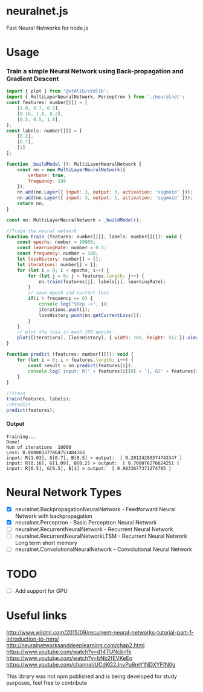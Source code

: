 # neuralnet.js
Fast Neural Networks for node.js

# Usage
### Train a simple Neural Network using Back-propagation and Gradient Descent
```js
import { plot } from '@stdlib/stdlib';
import { MultiLayerNeuralNetwork, Perceptron } from './neuralnet';
const features: number[][] = [
    [1.0, 0.7, 0.5],
    [0.16, 1.0, 0.2],
    [0.5, 0.5, 1.0],
];
const labels: number[][] = [
    [0.2],
    [0.7],
    [1]
];

function _buildModel (): MultiLayerNeuralNetwork {
    const nn = new MultiLayerNeuralNetwork({
        verbose: true,
        frequency: 100
    });
    nn.add(nn.Layer({ input: 3, output: 3, activation: 'sigmoid' }));
    nn.add(nn.Layer({ input: 3, output: 1, activation: 'sigmoid' }));
    return nn;
}

const nn: MultiLayerNeuralNetwork = _buildModel();

//Train the neural network
function train (features: number[][], labels: number[][]): void {
    const epochs: number = 10000;
    const learningRate: number = 0.3;
    const frequency: number = 100;
    let lossHistory: number[] = [];
    let iterations: number[] = [];
    for (let i = 0; i < epochs; i++) {
        for (let j = 0; j < features.length; j++) {
            nn.train(features[j], labels[j], learningRate);
        }
        // save epoch and current loss
        if(i % frequency == 0) {
            console.log("Step ->", i);
            iterations.push(i);
            lossHistory.push(nn.getCurrentLoss());
        }
    }
    // plot the loss in each 100 epochs
    plot([iterations], [lossHistory], { width: 768, height: 512 }).view('browser');
}

function predict (features: number[][]): void {
    for (let i = 0; i < features.length; i++) {
        const result = nn.predict(features[i]);
        console.log('input: R[' + features[i][0] + '], G[' + features[i][1] + '], B[' + features[i][2] + '] > output: ', result);
    }
}

//train
train(features, labels);
//Predict
predict(features);
```


#### Output
```
Training...
Done!
Num of iterations  10000
Loss: 0.000003377864751484763
input: R[1.03], G[0.7], B[0.5] > output:  [ 0.20124280374743347 ]
input: R[0.16], G[1.09], B[0.2] > output:  [ 0.700076276624251 ]
input: R[0.5], G[0.5], B[1] > output:  [ 0.9833677371274795 ]
```

# Neural Network Types
- [x] neuralnet.BackpropagationNeuralNetwork - Feedforward Neural Network with backpropagation
- [x] neuralnet.Perceptron - Basic Perceptron Neural Network
- [ ] neuralnet.RecurrentNeuralNetwork - Recurrent Neural Network
- [ ] neuralnet.RecurrentNeuralNetworkLTSM - Recurrent Neural Network Long term short memory
- [ ] neuralnet.ConvolutionalNeuralNetwork - Convolutional Neural Network

# TODO
- [ ] Add support for GPU

# Useful links

http://www.wildml.com/2015/09/recurrent-neural-networks-tutorial-part-1-introduction-to-rnns/
http://neuralnetworksanddeeplearning.com/chap2.html
https://www.youtube.com/watch?v=d14TUNcbn1k
https://www.youtube.com/watch?v=bNb2fEVKeEo
https://www.youtube.com/channel/UCdKG2JnvPu6mY1NDXYFfN0g

This library was not npm published and is being developed for study purposes, feel free to contribute